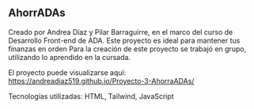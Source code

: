 AhorrADAs 
-
Creado por Andrea Díaz y Pilar Barraguirre, en el marco del curso de Desarrollo Front-end de ADA.
Este proyecto es ideal para mantener tus finanzas en orden
Para la creación de este proyecto se trabajó en grupo, utilizando lo aprendido en la cursada.

El proyecto puede visualizarse aquí: https://andreadiaz519.github.io/Proyecto-3-AhorraADAs/

Tecnologías utilizadas: HTML, Tailwind, JavaScript

